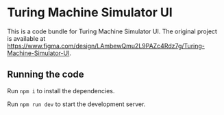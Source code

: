 
  # Turing Machine Simulator UI

  This is a code bundle for Turing Machine Simulator UI. The original project is available at https://www.figma.com/design/LAmbewQmu2L9PAZc4Rdz7g/Turing-Machine-Simulator-UI.

  ## Running the code

  Run `npm i` to install the dependencies.

  Run `npm run dev` to start the development server.
  